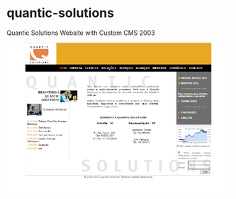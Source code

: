 # quantic-solutions
Quantic Solutions Website with Custom CMS 2003

![Quantic Solutions](/screenshots/Quantic%20Solutions%20-%20Softwares%20para%20Indústria%20Gráfica.png)
